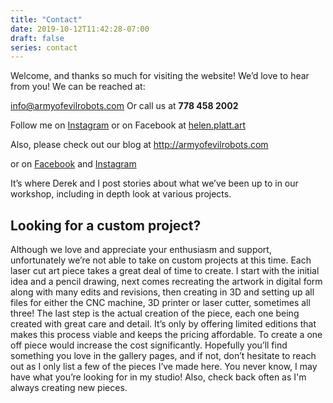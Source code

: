```yaml
---
title: "Contact"
date: 2019-10-12T11:42:28-07:00
draft: false
series: contact
---
```

Welcome, and thanks so much for visiting the website!
We’d love to hear from you! We can be reached at:

info@armyofevilrobots.com
Or call us at **778 458 2002**

Follow me on [Instagram](https://www.instagram.com/helenplatt.art) or on Facebook at [helen.platt.art](https://www.facebook.com/helen.platt.art)  



Also, please check out our blog at http://armyofevilrobots.com

or on [Facebook](https://www.facebook.com/armyofevilrobots) and [Instagram](https://www.instagram.com/armyofevilrobots)

It’s where Derek and I post stories about what we’ve been up to in our workshop, including in depth look at various projects.

## Looking for a custom project?

Although we love and appreciate your enthusiasm and support, unfortunately we’re not able to take on custom projects at this time. 
Each laser cut art piece takes a great deal of time to create. I start with the initial idea and a pencil drawing, next comes recreating the artwork in digital form along with many edits and revisions, then creating in 3D and setting up all files for either the CNC machine, 3D printer or laser cutter, sometimes all three!
The last step is the actual creation of the piece, each one being created with great care and detail. It’s only by offering limited editions that makes this process viable and keeps the pricing affordable. To create a one off piece would increase the cost significantly.
Hopefully you’ll find something you love in the gallery pages, and if not, don’t hesitate to reach out as I only list a few of the pieces I’ve made here. You never know, I may have what you’re looking for in my studio! Also, check back often as I'm always creating new pieces.



